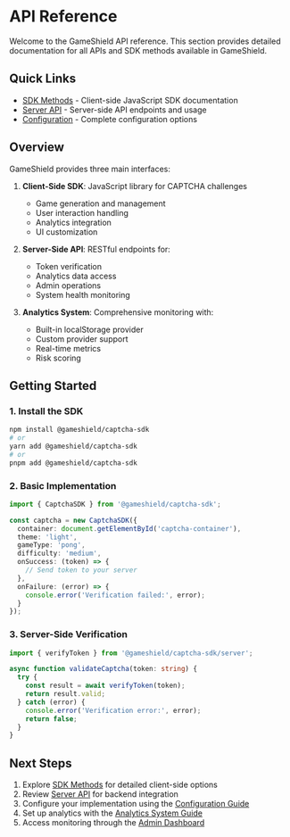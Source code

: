 # API Reference

Welcome to the GameShield API reference. This section provides detailed documentation for all APIs and SDK methods available in GameShield.

## Quick Links

- [SDK Methods](/api/sdk-methods) - Client-side JavaScript SDK documentation
- [Server API](/api/server) - Server-side API endpoints and usage
- [Configuration](/api/configuration) - Complete configuration options

## Overview

GameShield provides three main interfaces:

1. **Client-Side SDK**: JavaScript library for CAPTCHA challenges
   - Game generation and management
   - User interaction handling
   - Analytics integration
   - UI customization

2. **Server-Side API**: RESTful endpoints for:
   - Token verification
   - Analytics data access
   - Admin operations
   - System health monitoring

3. **Analytics System**: Comprehensive monitoring with:
   - Built-in localStorage provider
   - Custom provider support
   - Real-time metrics
   - Risk scoring

## Getting Started

### 1. Install the SDK

```bash
npm install @gameshield/captcha-sdk
# or
yarn add @gameshield/captcha-sdk
# or
pnpm add @gameshield/captcha-sdk
```

### 2. Basic Implementation

```typescript
import { CaptchaSDK } from '@gameshield/captcha-sdk';

const captcha = new CaptchaSDK({
  container: document.getElementById('captcha-container'),
  theme: 'light',
  gameType: 'pong',
  difficulty: 'medium',
  onSuccess: (token) => {
    // Send token to your server
  },
  onFailure: (error) => {
    console.error('Verification failed:', error);
  }
});
```

### 3. Server-Side Verification

```typescript
import { verifyToken } from '@gameshield/captcha-sdk/server';

async function validateCaptcha(token: string) {
  try {
    const result = await verifyToken(token);
    return result.valid;
  } catch (error) {
    console.error('Verification error:', error);
    return false;
  }
}
```

## Next Steps

1. Explore [SDK Methods](/api/sdk-methods) for detailed client-side options
2. Review [Server API](/api/server) for backend integration
3. Configure your implementation using the [Configuration Guide](/api/configuration)
4. Set up analytics with the [Analytics System Guide](/guide/analytics-system)
5. Access monitoring through the [Admin Dashboard](/guide/admin-dashboard)
